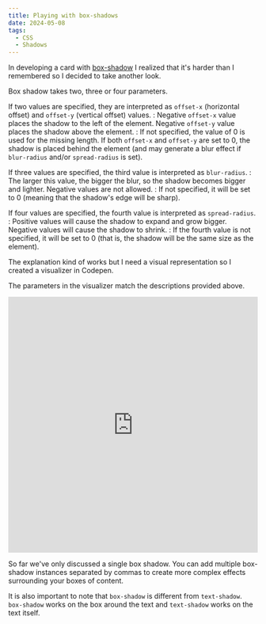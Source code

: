 ```yaml
---
title: Playing with box-shadows
date: 2024-05-08
tags:
  - CSS
  - Shadows
---
```


In developing a card with [box-shadow](https://developer.mozilla.org/en-US/docs/Web/CSS/box-shadow) I realized that it's harder than I remembered so I decided to take another look.

Box shadow takes two, three or four parameters.

If two values are specified, they are interpreted as `offset-x` (horizontal offset) and `offset-y` (vertical offset) values.
: Negative `offset-x` value places the shadow to the left of the element. Negative `offset-y` value places the shadow above the element.
: If not specified, the value of 0 is used for the missing length. If both `offset-x` and `offset-y` are set to 0, the shadow is placed behind the element (and may generate a blur effect if `blur-radius` and/or `spread-radius` is set).

If three values are specified, the third value is interpreted as `blur-radius`.
: The larger this value, the bigger the blur, so the shadow becomes bigger and lighter. Negative values are not allowed.
: If not specified, it will be set to 0 (meaning that the shadow's edge will be sharp).

If four values are specified, the fourth value is interpreted as `spread-radius`.
: Positive values will cause the shadow to expand and grow bigger. Negative values will cause the shadow to shrink.
: If the fourth value is not specified, it will be set to 0 (that is, the shadow will be the same size as the element).

The explanation kind of works but I need a visual representation so I created a visualizer in Codepen.

The parameters in the visualizer match the descriptions provided above.

<iframe height="517.0225219726562" style="width: 100%;" scrolling="no" title="Untitled" src="https://codepen.io/caraya/embed/VwNNWPQ?default-tab=result" frameborder="no" loading="lazy" allowtransparency="true" allowfullscreen="true">
  See the Pen <a href="https://codepen.io/caraya/pen/VwNNWPQ">
  Untitled</a> by Carlos Araya (<a href="https://codepen.io/caraya">@caraya</a>)
  on <a href="https://codepen.io">CodePen</a>.
</iframe>

So far we've only discussed a single box shadow. You can add multiple box-shadow instances separated by commas to create more complex effects surrounding your boxes of content.

It is also important to note that `box-shadow` is different from `text-shadow`. `box-shadow` works on the box around the text and `text-shadow` works on the text itself.
